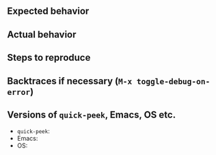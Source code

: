 ## Expected behavior



## Actual behavior



## Steps to reproduce



## Backtraces if necessary (`M-x toggle-debug-on-error`)



## Versions of `quick-peek`, Emacs, OS etc.

- `quick-peek`:
- Emacs:
- OS:
